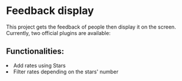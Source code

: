 # Feedback display

This project gets the feedback of people then display it on the screen.
Currently, two official plugins are available:

## Functionalities:
  <li>Add rates using Stars</li>
  <li>Filter rates depending on the stars' number</li>
